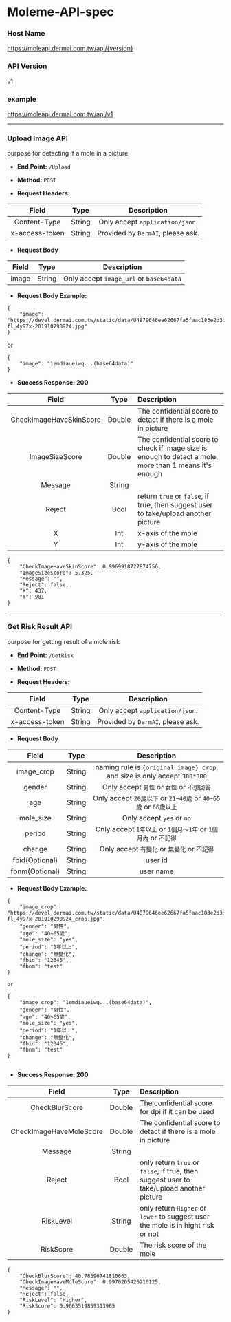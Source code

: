 # Moleme-API-spec

### Host Name

https://moleapi.dermai.com.tw/api/{version}

### API Version

v1

### example

https://moleapi.dermai.com.tw/api/v1

----

### Upload Image API

purpose for detacting if a mole in a picture

* **End Point:** `/Upload`

* **Method:** `POST`

* **Request Headers:**

| Field | Type | Description |
| :---: | :---: | :---: |
| Content-Type | String | Only accept `application/json`. |
| x-access-token | String | Provided by `DermAI`, please ask. |

* **Request Body**

| Field | Type | Description |
| :---: | :---: | :---: |
| image | String | Only accept `image_url` or `base64data` |

* **Request Body Example:**

```
{
    "image": "https://devel.dermai.com.tw/static/data/U4879646ee62667fa5faac183e2d3d1c1-fl_4y97x-201910290924.jpg"
}
```

or

```
{
    "image": "1emdiaueiwq...(base64data)"
}
```

* **Success Response: 200**

| Field | Type | Description |
| :---: | :---: | :--- |
| CheckImageHaveSkinScore | Double | The confidential score to detact if there is a mole in picture |
| ImageSizeScore | Double | The confidential score to check if image size is enough to detact a mole, more than 1 means it's enough |
| Message | String | |
| Reject | Bool | return `true` or `false`, if true, then suggest user to take/upload another picture  |
| X | Int | x-axis of the mole |
| Y | Int | y-axis of the mole |

```
{
    "CheckImageHaveSkinScore": 0.9969918727874756,
    "ImageSizeScore": 5.325,
    "Message": "",
    "Reject": false,
    "X": 437,
    "Y": 901
}
```

----

### Get Risk Result API

purpose for getting result of a mole risk

* **End Point:** `/GetRisk`

* **Method:** `POST`

* **Request Headers:**

| Field | Type | Description |
| :---: | :---: | :---: |
| Content-Type | String | Only accept `application/json`. |
| x-access-token | String | Provided by `DermAI`, please ask. |

* **Request Body**

| Field | Type | Description |
| :---: | :---: | :---: |
| image_crop | String | naming rule is `{original_image}_crop`, and size is only accept `300*300` |
| gender | String | Only accept `男性` or `女性` or `不想回答`|
| age | String | Only accept `20歲以下` or `21~40歲` or `40~65歲` or `66歲以上`|
| mole_size | String | Only accept `yes` or `no`|
| period | String | Only accept `1年以上` or `1個月～1年` or `1個月內` or `不記得`|
| change | String | Only accept `有變化` or `無變化` or `不記得`|
| fbid(Optional) | String | user id |
| fbnm(Optional) | String | user name |

* **Request Body Example:**

```
{
    "image_crop": "https://devel.dermai.com.tw/static/data/U4879646ee62667fa5faac183e2d3d1c1-fl_4y97x-201910290924_crop.jpg",
    "gender": "男性",
    "age": "40~65歲",
    "mole_size": "yes",
    "period": "1年以上",
    "change": "無變化",
    "fbid": "12345",
    "fbnm": "test"
}

or

{
    "image_crop": "1emdiaueiwq...(base64data)",
    "gender": "男性",
    "age": "40~65歲",
    "mole_size": "yes",
    "period": "1年以上",
    "change": "無變化",
    "fbid": "12345",
    "fbnm": "test"
}


```

* **Success Response: 200**

| Field | Type | Description |
| :---: | :---: | :--- |
| CheckBlurScore | Double | The confidential score for dpi if it can be used |
| CheckImageHaveMoleScore | Double | The confidential score to detact if there is a mole in picture |
| Message | String | |
| Reject | Bool | only return `true` or `false`, if true, then suggest user to take/upload another picture  |
| RiskLevel | String | only return `Higher` or `lower` to suggest user the mole is in hight risk or not |
| RiskScore | Double | The risk score of the mole  |

```
{
    "CheckBlurScore": 40.78396741810663,
    "CheckImageHaveMoleScore": 0.9970205426216125,
    "Message": "",
    "Reject": false,
    "RiskLevel": "Higher",
    "RiskScore": 0.9663519859313965
}
```